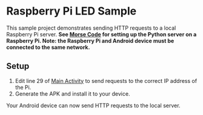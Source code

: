 # Raspberry Pi LED Sample
This sample project demonstrates sending HTTP requests to a local Raspberry Pi server.
**See [Morse Code](https://github.com/trevorhalvorson/MorseCode) for setting up the Python server on
a Raspberry Pi. Note: the Raspberry Pi and Android device must be connected to the same network.**


## Setup
1. Edit line 29 of [Main Activity](../blob/master/app/src/main/java/com/trevorhalvorson/rpiledsample/MainActivity.java)
to send requests to the correct IP address of the Pi.
2. Generate the APK and install it to your device.


Your Android device can now send HTTP requests to the local server.